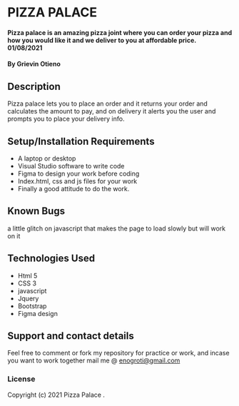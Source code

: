 # PIZZA PALACE
#### Pizza palace is an amazing pizza joint where you can order your pizza and how you would like it and we deliver to you at affordable price. 01/08/2021
#### By Grievin Otieno
## Description
Pizza palace lets you to place an order and it returns your order and calculates the amount to pay, and on delivery it alerts you the user and prompts you to place your delivery info.
## Setup/Installation Requirements
*  A laptop or desktop
*  Visual Studio software to write code
* Figma to design your work before coding
* Index.html, css and js files for your work
* Finally a good attitude to do the work.

## Known Bugs
a little glitch on javascript that makes the page to load slowly but will work on it 
## Technologies Used
* Html 5
* CSS 3
* javascript
* Jquery
* Bootstrap
* Figma design
## Support and contact details
Feel free to comment or fork my repository for practice or work, and incase you want to work together mail me @ enogroti@gmail.com
### License

Copyright (c) 2021 Pizza Palace .